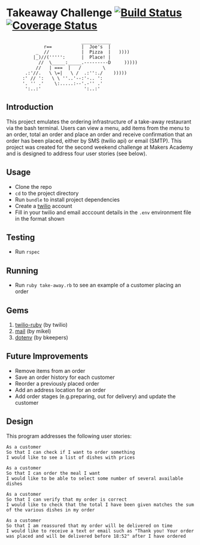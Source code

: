Takeaway Challenge [![Build Status](https://travis-ci.org/joemaidman/takeaway-challenge.svg?branch=master)](https://travis-ci.org/joemaidman/takeaway-challenge) [![Coverage Status](https://coveralls.io/repos/github/joemaidman/takeaway-challenge/badge.svg?branch=master)](https://coveralls.io/github/joemaidman/takeaway-challenge?branch=master)
==================
```
                            ___________
              r==           |  Joe's  |      
           _  //            |  Pizza  |   ))))
          |_)//(''''':      |  Place! |             
            //  \_____:_____.---------D     )))))
           //   | ===  |   /        \
       .:'//.   \ \=|   \ /  .:'':./    )))))
      :' // ':   \ \ ''..'--:'-.. ':
      '. '' .'    \:.....:--'.-'' .'
       ':..:'                ':..:'

 ```

Introduction
-------
This project emulates the ordering infrastructure of a take-away restaurant via the bash terminal. Users can view a menu, add items from the menu to an order, total an order and place an order and receive confirmation that an order has been placed, either by SMS (twilio api) or email (SMTP). This project was created for the second weekend challenge at Makers Academy and is designed to address four user stories (see below).

Usage
-----
- Clone the repo
- `cd` to the project directory
- Run `bundle` to install project dependencies
- Create a [twilio](https://www.twilio.com/) account
- Fill in your twilio and email acccount details in the `.env` environment file in the format shown

Testing
-----
- Run `rspec`

Running
-----
- Run `ruby take-away.rb` to see an example of a customer placing an order

Gems
-----
1. <a href="https://github.com/twilio/twilio-ruby">twilio-ruby</a> (by twilio)
2. <a href="https://github.com/mikel/mail">mail</a> (by mikel)
3. <a href="https://github.com/bkeepers/dotenv">dotenv</a> (by bkeepers)

Future Improvements
-----
- Remove items from an order
- Save an order history for each customer
- Reorder a previously placed order
- Add an address location for an order
- Add order stages (e.g.preparing, out for delivery) and update the customer

Design
-----
This program addresses the following user stories:

```
As a customer
So that I can check if I want to order something
I would like to see a list of dishes with prices

As a customer
So that I can order the meal I want
I would like to be able to select some number of several available dishes

As a customer
So that I can verify that my order is correct
I would like to check that the total I have been given matches the sum of the various dishes in my order

As a customer
So that I am reassured that my order will be delivered on time
I would like to receive a text or email such as "Thank you! Your order was placed and will be delivered before 18:52" after I have ordered
```
